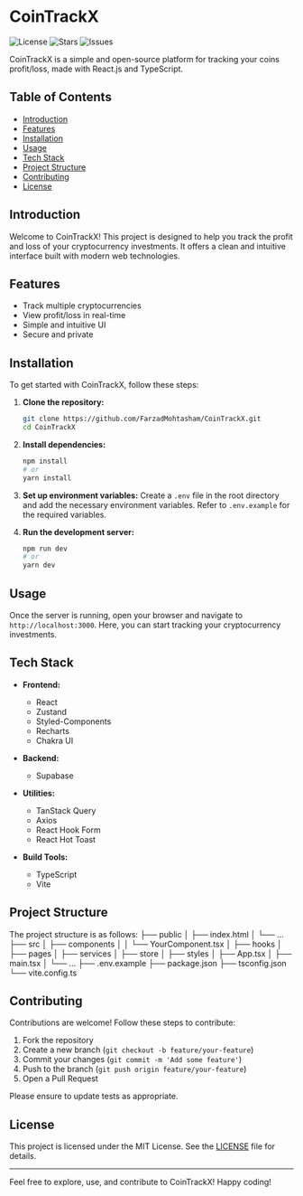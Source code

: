 # CoinTrackX

![License](https://img.shields.io/github/license/FarzadMohtasham/CoinTrackX)
![Stars](https://img.shields.io/github/stars/FarzadMohtasham/CoinTrackX)
![Issues](https://img.shields.io/github/issues/FarzadMohtasham/CoinTrackX)

CoinTrackX is a simple and open-source platform for tracking your coins profit/loss, made with React.js and TypeScript.

## Table of Contents

- [Introduction](#introduction)
- [Features](#features)
- [Installation](#installation)
- [Usage](#usage)
- [Tech Stack](#tech-stack)
- [Project Structure](#project-structure)
- [Contributing](#contributing)
- [License](#license)

## Introduction

Welcome to CoinTrackX! This project is designed to help you track the profit and loss of your cryptocurrency investments. It offers a clean and intuitive interface built with modern web technologies.

## Features

- Track multiple cryptocurrencies
- View profit/loss in real-time
- Simple and intuitive UI
- Secure and private

## Installation

To get started with CoinTrackX, follow these steps:

1. **Clone the repository:**
    ```bash
    git clone https://github.com/FarzadMohtasham/CoinTrackX.git
    cd CoinTrackX
    ```

2. **Install dependencies:**
    ```bash
    npm install
    # or
    yarn install
    ```

3. **Set up environment variables:**
   Create a `.env` file in the root directory and add the necessary environment variables. Refer to `.env.example` for the required variables.

4. **Run the development server:**
    ```bash
    npm run dev
    # or
    yarn dev
    ```

## Usage

Once the server is running, open your browser and navigate to `http://localhost:3000`. Here, you can start tracking your cryptocurrency investments.

## Tech Stack

- **Frontend:**
  - React
  - Zustand
  - Styled-Components
  - Recharts
  - Chakra UI

- **Backend:**
  - Supabase

- **Utilities:**
  - TanStack Query
  - Axios
  - React Hook Form
  - React Hot Toast

- **Build Tools:**
  - TypeScript
  - Vite

## Project Structure

The project structure is as follows:
├── public
│ ├── index.html
│ └── ...
├── src
│ ├── components
│ │ └── YourComponent.tsx
│ ├── hooks
│ ├── pages
│ ├── services
│ ├── store
│ ├── styles
│ ├── App.tsx
│ ├── main.tsx
│ └── ...
├── .env.example
├── package.json
├── tsconfig.json
└── vite.config.ts


## Contributing

Contributions are welcome! Follow these steps to contribute:

1. Fork the repository
2. Create a new branch (`git checkout -b feature/your-feature`)
3. Commit your changes (`git commit -m 'Add some feature'`)
4. Push to the branch (`git push origin feature/your-feature`)
5. Open a Pull Request

Please ensure to update tests as appropriate.

## License

This project is licensed under the MIT License. See the [LICENSE](LICENSE) file for details.

---

Feel free to explore, use, and contribute to CoinTrackX! Happy coding!
